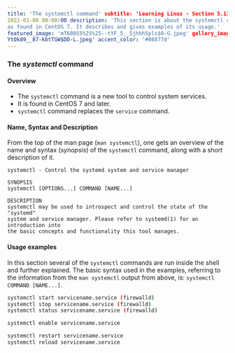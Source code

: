 ```yaml
---
title: 'The systemctl command' subtitle: 'Learning Linux - Section 5.13' date:
2022-01-08 00:00:00 description: 'This section is about the systemctl command,
as found in CentOS 7. It describes and gives examples of its usage.'
featured_image: 'mT68055%25%25--tYF_5__5jhhh5pls$0-G.jpeg' gallery_images: '
YtOk89__87-kbtTGW$DD-L.jpeg' accent_color: '#08877d'
---
```



### The *systemctl* command


#### Overview


- The `systemctl` command is a new tool to control system services.
- It is found in CentOS 7 and later.
- `systemctl` command replaces the `service` command.


#### Name, Syntax and Description


From the top of the man page (`man systemctl`), one gets an overview of the name
and syntax (*synopsis*) of the `systemctl` command, along with a short
description of it.


```log
systemctl - Control the systemd system and service manager

SYNOPSIS
systemctl [OPTIONS...] COMMAND [NAME...]

DESCRIPTION
systemctl may be used to introspect and control the state of the "systemd" 
system and service manager. Please refer to systemd(1) for an introduction into
the basic concepts and functionality this tool manages.
```


#### Usage examples


In this section several of the `systemctl` commands are run inside the shell and
further explained. The basic syntax used in the examples, referring to the
information from the `man systemctl` output from above,
is: `systemctl COMMAND [NAME...]`.


```bash
systemctl start servicename.service (firewalld)
systemctl stop servicename.service (firewalld)
systemctl status servicename.service (firewalld)
```


```bash
systemctl enable servicename.service
```


```bash
systemctl restart servicename.service
systemctl reload servicename.service
```